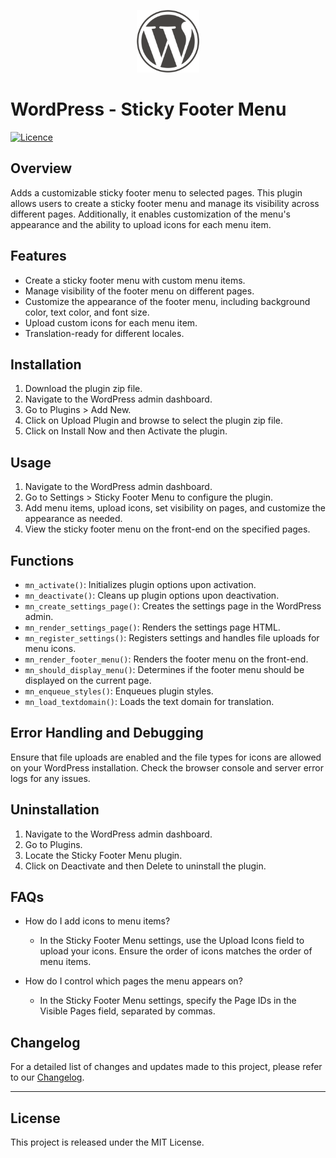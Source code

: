 <p align="center"><a href="https://wordpress.org" target="_blank"><img src="https://raw.githubusercontent.com/github/explore/80688e429a7d4ef2fca1e82350fe8e3517d3494d/topics/wordpress/wordpress.png" width="100" alt="WordPress Logo"></a></p>

# WordPress - Sticky Footer Menu

[![Licence](https://img.shields.io/github/license/Ileriayo/markdown-badges?style=for-the-badge)](./LICENSE)

## Overview

Adds a customizable sticky footer menu to selected pages. This plugin allows users to create a sticky footer menu and manage its visibility across different pages. Additionally, it enables customization of the menu's appearance and the ability to upload icons for each menu item.

## Features

- Create a sticky footer menu with custom menu items.
- Manage visibility of the footer menu on different pages.
- Customize the appearance of the footer menu, including background color, text color, and font size.
- Upload custom icons for each menu item.
- Translation-ready for different locales.

## Installation

1. Download the plugin zip file.
2. Navigate to the WordPress admin dashboard.
3. Go to Plugins > Add New.
4. Click on Upload Plugin and browse to select the plugin zip file.
5. Click on Install Now and then Activate the plugin.

## Usage

1. Navigate to the WordPress admin dashboard.
2. Go to Settings > Sticky Footer Menu to configure the plugin.
3. Add menu items, upload icons, set visibility on pages, and customize the appearance as needed.
4. View the sticky footer menu on the front-end on the specified pages.

## Functions

- `mn_activate()`: Initializes plugin options upon activation.
- `mn_deactivate()`: Cleans up plugin options upon deactivation.
- `mn_create_settings_page()`: Creates the settings page in the WordPress admin.
- `mn_render_settings_page()`: Renders the settings page HTML.
- `mn_register_settings()`: Registers settings and handles file uploads for menu icons.
- `mn_render_footer_menu()`: Renders the footer menu on the front-end.
- `mn_should_display_menu()`: Determines if the footer menu should be displayed on the current page.
- `mn_enqueue_styles()`: Enqueues plugin styles.
- `mn_load_textdomain()`: Loads the text domain for translation.

## Error Handling and Debugging

Ensure that file uploads are enabled and the file types for icons are allowed on your WordPress installation. Check the browser console and server error logs for any issues.

## Uninstallation

1. Navigate to the WordPress admin dashboard.
2. Go to Plugins.
3. Locate the Sticky Footer Menu plugin.
4. Click on Deactivate and then Delete to uninstall the plugin.

## FAQs

- How do I add icons to menu items?
   - In the Sticky Footer Menu settings, use the Upload Icons field to upload your icons. Ensure the order of icons matches the order of menu items.

- How do I control which pages the menu appears on?
   - In the Sticky Footer Menu settings, specify the Page IDs in the Visible Pages field, separated by commas.

## Changelog

For a detailed list of changes and updates made to this project, please refer to our [Changelog](./CHANGELOG.md).

---

## License

This project is released under the MIT License.
